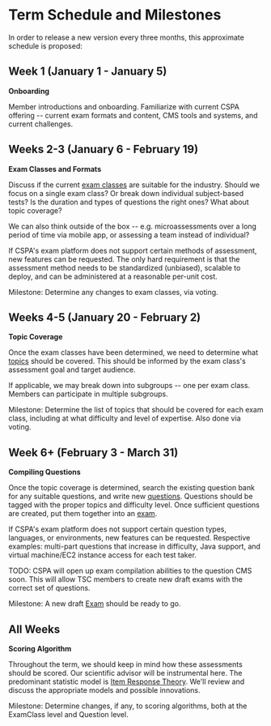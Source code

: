 # Term Schedule and Milestones

In order to release a new version every three months, this approximate schedule is proposed:

## Week 1 (January 1 - January 5)
**Onboarding**

Member introductions and onboarding.  Familiarize with current CSPA offering -- current exam formats and content, CMS tools and systems, and current challenges.

## Weeks 2-3 (January 6 - February 19)
**Exam Classes and Formats**

Discuss if the current [exam classes](./schema/ExamClass.md) are suitable for the industry.  Should we focus on a single exam class?  Or break down individual subject-based tests?  Is the duration and types of questions the right ones?  What about topic coverage?

We can also think outside of the box -- e.g. microassessments over a long period of time via mobile app, or assessing a team instead of individual?

If CSPA's exam platform does not support certain methods of assessment, new features can be requested.  The only hard requirement is that the assessment method needs to be standardized (unbiased), scalable to deploy, and can be administered at a reasonable per-unit cost.

Milestone: Determine any changes to exam classes, via voting.

## Weeks 4-5 (January 20 - February 2)
**Topic Coverage**

Once the exam classes have been determined, we need to determine what [topics](./schema/Topic.md) should be covered.  This should be informed by the exam class's assessment goal and target audience.

If applicable, we may break down into subgroups -- one per exam class.  Members can participate in multiple subgroups.

Milestone: Determine the list of topics that should be covered for each exam class, including at what difficulty and level of expertise.  Also done via voting.

## Week 6+ (February 3 - March 31)
**Compiling Questions**

Once the topic coverage is determined, search the existing question bank for any suitable questions, and write new [questions](./schema/Question.md).  Questions should be tagged with the proper topics and difficulty level.  Once sufficient questions are created, put them together into an [exam](./schema/Exam.md).

If CSPA's exam platform does not support certain question types, languages, or environments, new features can be requested.  Respective examples: multi-part questions that increase in difficulty, Java support, and virtual machine/EC2 instance access for each test taker.

TODO: CSPA will open up exam compilation abilities to the question CMS soon.  This will allow TSC members to create new draft exams with the correct set of questions.

Milestone: A new draft [Exam](./schema/Exam.md) should be ready to go.

## All Weeks
**Scoring Algorithm**

Throughout the term, we should keep in mind how these assessments should be scored.  Our scientific advisor will be instrumental here.  The predominant statistic model is [Item Response Theory](https://en.wikipedia.org/wiki/Item_response_theory).  We'll review and discuss the appropriate models and possible innovations.

Milestone: Determine changes, if any, to scoring algorithms, both at the ExamClass level and Question level.
